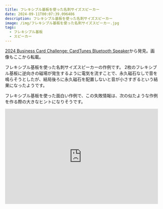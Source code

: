 ```yaml
---
title: フレキシブル基板を使った名刺サイズスピーカー
date: 2024-09-11T00:07:39.096486
description: フレキシブル基板を使った名刺サイズスピーカー
image: /img/フレキシブル基板を使った名刺サイズスピーカー.jpg
tags:
  - フレキシブル基板
  - スピーカー
---
```

[2024 Business Card Challenge: CardTunes Bluetooth Speaker](https://hackaday.com/2024/07/20/2024-business-card-challenge-cardtunes-bluetooth-speaker/)から発見。画像もここから転載。

フレキシブル基板を使った名刺サイズスピーカーの作例です。
2枚のフレキシブル基板に逆向きの磁場が発生するように電気を流すことで、永久磁石なしで音を鳴らそうとしたが、結局後ろに永久磁石を配置しないと音が小さすぎるという結果になったようです。

フレキシブル基板を使った面白い作例で、この失敗情報は、次の似たような作例を作る際の大きなヒントになりそうです。

<iframe width="100%" height="315" src="https://www.youtube.com/embed/qcwfLV3TDHw" title="YouTube video player" frameborder="0" allow="accelerometer; autoplay; clipboard-write; encrypted-media; gyroscope; picture-in-picture" allowfullscreen></iframe>



